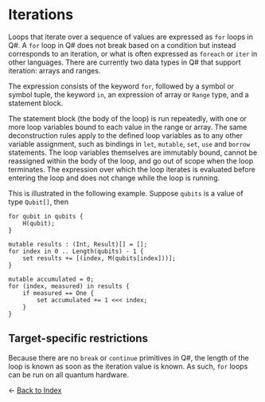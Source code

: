 # Iterations

Loops that iterate over a sequence of values are expressed as `for` loops in Q#. A `for` loop in Q# does not break based on a condition but instead corresponds to an iteration, or what is often expressed as `foreach` or `iter` in other languages. There are currently two data types in Q# that support iteration: arrays and ranges.

The expression consists of the keyword `for`, followed by a symbol or symbol tuple, the keyword `in`, an expression of array or `Range` type, and a statement block.

The statement block (the body of the loop) is run repeatedly, with one or more loop variables bound to each value in the range or array. The same deconstruction rules apply to the defined loop variables as to any other variable assignment, such as bindings in `let`, `mutable`, `set`, `use` and `borrow` statements. The loop variables themselves are immutably bound, cannot be reassigned within the body of the loop, and go out of scope when the loop terminates.
The expression over which the loop iterates is evaluated before entering the loop and does not change while the loop is running.

This is illustrated in the following example. Suppose `qubits` is a value of type `Qubit[]`, then

```qsharp
for qubit in qubits {
    H(qubit);
}

mutable results : (Int, Result)[] = [];
for index in 0 .. Length(qubits) - 1 {
    set results += [(index, M(qubits[index]))];
}

mutable accumulated = 0;
for (index, measured) in results {
    if measured == One {
        set accumulated += 1 <<< index;
    }
}
```

## Target-specific restrictions

Because there are no `break` or `continue` primitives in Q#, the length of the loop is known as soon as the iteration value is known. As such, `for` loops can be run on all quantum hardware.

← [Back to Index](https://github.com/microsoft/qsharp-language/tree/main/Specifications/Language#index)
